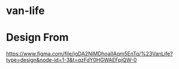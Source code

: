 # van-life
# Design From
https://www.figma.com/file/igDA2NiMDhoaIIAqm5EnTq/%23VanLife?type=design&node-id=1-3&t=qzFdY0HGWAEFpjQW-0
